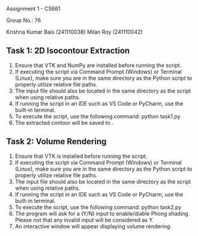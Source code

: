 Assignment 1 - CS661

Group No.: 76

Krishna Kumar Bais (241110038)
Milan Roy (241110042)


Task 1: 2D Isocontour Extraction
--------------------------------
1. Ensure that VTK and NumPy are installed before running the script.
2. If executing the script via Command Prompt (Windows) or Terminal (Linux), make sure you are in the
   same directory as the Python script to properly utilize relative file paths.
3. The input file should also be located in the same directory as the script when using relative paths.
4. If running the script in an IDE such as VS Code or PyCharm, use the built-in terminal.
5. To execute the script, use the following command:
   python task1.py <inputFilePath> <outputFilePath> <isoValue>
6. The extracted contour will be saved to <outputFilePath>.

Task 2: Volume Rendering
------------------------
1. Ensure that VTK is installed before running the script.
2. If executing the script via Command Prompt (Windows) or Terminal (Linux), make sure you are in the
   same directory as the Python script to properly utilize relative file paths.
3. The input file should also be located in the same directory as the script when using relative paths.
4. If running the script in an IDE such as VS Code or PyCharm, use the built-in terminal.
5. To execute the script, use the following command:
   python task2.py <filePath>
6. The program will ask for a (Y/N) input to enable/diable Phong shading. Please not that any invalid 
   input will be considered as Y.
7. An interactive window will appear displaying volume rendering.
